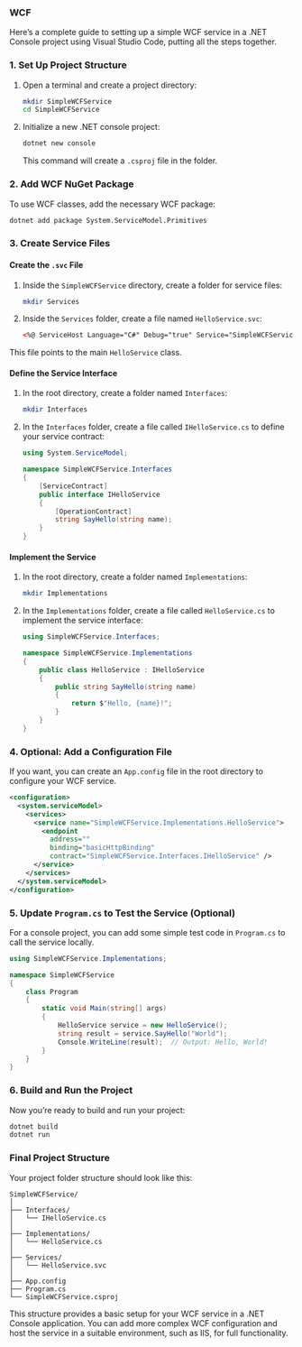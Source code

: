 ### WCF

Here’s a complete guide to setting up a simple WCF service in a .NET Console project using Visual Studio Code, putting all the steps together.

### 1. Set Up Project Structure

1. Open a terminal and create a project directory:
   ```bash
   mkdir SimpleWCFService
   cd SimpleWCFService
   ```

2. Initialize a new .NET console project:
   ```bash
   dotnet new console
   ```

   This command will create a `.csproj` file in the folder.

### 2. Add WCF NuGet Package

To use WCF classes, add the necessary WCF package:
```bash
dotnet add package System.ServiceModel.Primitives
```

### 3. Create Service Files

#### Create the `.svc` File

1. Inside the `SimpleWCFService` directory, create a folder for service files:
   ```bash
   mkdir Services
   ```

2. Inside the `Services` folder, create a file named `HelloService.svc`:
   ```xml
   <%@ ServiceHost Language="C#" Debug="true" Service="SimpleWCFService.Implementations.HelloService" %>
   ```

This file points to the main `HelloService` class.

#### Define the Service Interface

1. In the root directory, create a folder named `Interfaces`:
   ```bash
   mkdir Interfaces
   ```

2. In the `Interfaces` folder, create a file called `IHelloService.cs` to define your service contract:
   ```csharp
   using System.ServiceModel;

   namespace SimpleWCFService.Interfaces
   {
       [ServiceContract]
       public interface IHelloService
       {
           [OperationContract]
           string SayHello(string name);
       }
   }
   ```

#### Implement the Service

1. In the root directory, create a folder named `Implementations`:
   ```bash
   mkdir Implementations
   ```

2. In the `Implementations` folder, create a file called `HelloService.cs` to implement the service interface:
   ```csharp
   using SimpleWCFService.Interfaces;

   namespace SimpleWCFService.Implementations
   {
       public class HelloService : IHelloService
       {
           public string SayHello(string name)
           {
               return $"Hello, {name}!";
           }
       }
   }
   ```

### 4. Optional: Add a Configuration File

If you want, you can create an `App.config` file in the root directory to configure your WCF service.

```xml
<configuration>
  <system.serviceModel>
    <services>
      <service name="SimpleWCFService.Implementations.HelloService">
        <endpoint
          address=""
          binding="basicHttpBinding"
          contract="SimpleWCFService.Interfaces.IHelloService" />
      </service>
    </services>
  </system.serviceModel>
</configuration>
```

### 5. Update `Program.cs` to Test the Service (Optional)

For a console project, you can add some simple test code in `Program.cs` to call the service locally.

```csharp
using SimpleWCFService.Implementations;

namespace SimpleWCFService
{
    class Program
    {
        static void Main(string[] args)
        {
            HelloService service = new HelloService();
            string result = service.SayHello("World");
            Console.WriteLine(result);  // Output: Hello, World!
        }
    }
}
```

### 6. Build and Run the Project

Now you’re ready to build and run your project:

```bash
dotnet build
dotnet run
```

### Final Project Structure

Your project folder structure should look like this:

```
SimpleWCFService/
│
├── Interfaces/
│   └── IHelloService.cs
│
├── Implementations/
│   └── HelloService.cs
│
├── Services/
│   └── HelloService.svc
│
├── App.config
├── Program.cs
└── SimpleWCFService.csproj
```

This structure provides a basic setup for your WCF service in a .NET Console application. You can add more complex WCF configuration and host the service in a suitable environment, such as IIS, for full functionality.

